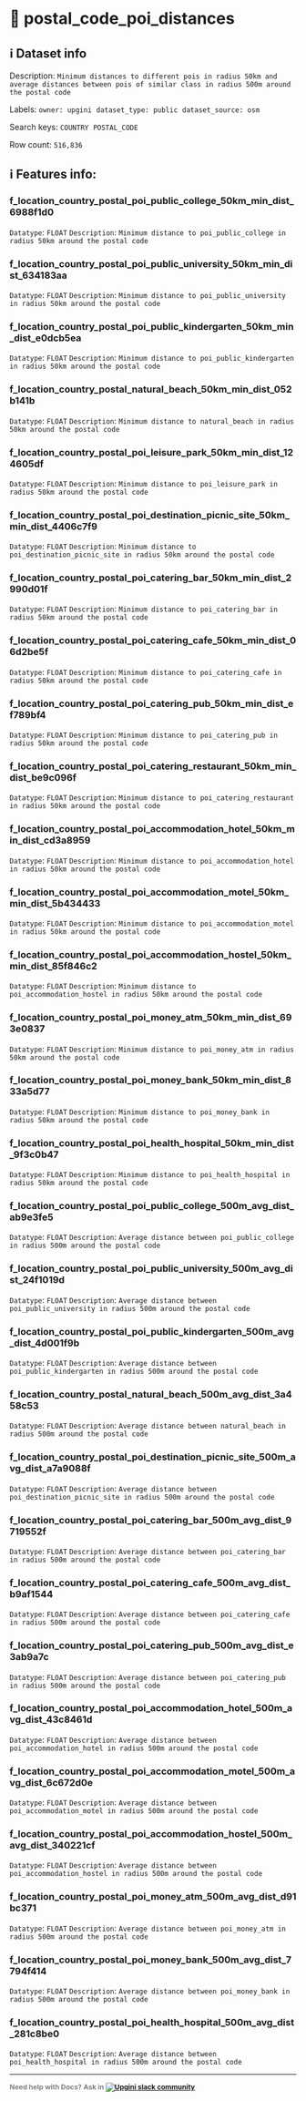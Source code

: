 # 📖 postal_code_poi_distances 
## ℹ️ Dataset info 
Description: `Minimum distances to different pois in radius 50km and average distances between pois of similar class in radius 500m around the postal code` 

Labels: ` owner: upgini ` &nbsp;` dataset_type: public ` &nbsp;` dataset_source: osm ` &nbsp;

Search keys: 
` COUNTRY ` &nbsp;` POSTAL_CODE ` &nbsp;

Row count: `516,836` 

## ℹ️ Features info:

### f_location_country_postal_poi_public_college_50km_min_dist_6988f1d0
`Datatype`: `FLOAT`
`Description`: `Minimum distance to poi_public_college in radius 50km around the postal code`

### f_location_country_postal_poi_public_university_50km_min_dist_634183aa
`Datatype`: `FLOAT`
`Description`: `Minimum distance to poi_public_university in radius 50km around the postal code`

### f_location_country_postal_poi_public_kindergarten_50km_min_dist_e0dcb5ea
`Datatype`: `FLOAT`
`Description`: `Minimum distance to poi_public_kindergarten in radius 50km around the postal code`

### f_location_country_postal_natural_beach_50km_min_dist_052b141b
`Datatype`: `FLOAT`
`Description`: `Minimum distance to natural_beach in radius 50km around the postal code`

### f_location_country_postal_poi_leisure_park_50km_min_dist_124605df
`Datatype`: `FLOAT`
`Description`: `Minimum distance to poi_leisure_park in radius 50km around the postal code`

### f_location_country_postal_poi_destination_picnic_site_50km_min_dist_4406c7f9
`Datatype`: `FLOAT`
`Description`: `Minimum distance to poi_destination_picnic_site in radius 50km around the postal code`

### f_location_country_postal_poi_catering_bar_50km_min_dist_2990d01f
`Datatype`: `FLOAT`
`Description`: `Minimum distance to poi_catering_bar in radius 50km around the postal code`

### f_location_country_postal_poi_catering_cafe_50km_min_dist_06d2be5f
`Datatype`: `FLOAT`
`Description`: `Minimum distance to poi_catering_cafe in radius 50km around the postal code`

### f_location_country_postal_poi_catering_pub_50km_min_dist_ef789bf4
`Datatype`: `FLOAT`
`Description`: `Minimum distance to poi_catering_pub in radius 50km around the postal code`

### f_location_country_postal_poi_catering_restaurant_50km_min_dist_be9c096f
`Datatype`: `FLOAT`
`Description`: `Minimum distance to poi_catering_restaurant in radius 50km around the postal code`

### f_location_country_postal_poi_accommodation_hotel_50km_min_dist_cd3a8959
`Datatype`: `FLOAT`
`Description`: `Minimum distance to poi_accommodation_hotel in radius 50km around the postal code`

### f_location_country_postal_poi_accommodation_motel_50km_min_dist_5b434433
`Datatype`: `FLOAT`
`Description`: `Minimum distance to poi_accommodation_motel in radius 50km around the postal code`

### f_location_country_postal_poi_accommodation_hostel_50km_min_dist_85f846c2
`Datatype`: `FLOAT`
`Description`: `Minimum distance to poi_accommodation_hostel in radius 50km around the postal code`

### f_location_country_postal_poi_money_atm_50km_min_dist_693e0837
`Datatype`: `FLOAT`
`Description`: `Minimum distance to poi_money_atm in radius 50km around the postal code`

### f_location_country_postal_poi_money_bank_50km_min_dist_833a5d77
`Datatype`: `FLOAT`
`Description`: `Minimum distance to poi_money_bank in radius 50km around the postal code`

### f_location_country_postal_poi_health_hospital_50km_min_dist_9f3c0b47
`Datatype`: `FLOAT`
`Description`: `Minimum distance to poi_health_hospital in radius 50km around the postal code`

### f_location_country_postal_poi_public_college_500m_avg_dist_ab9e3fe5
`Datatype`: `FLOAT`
`Description`: `Average distance between poi_public_college in radius 500m around the postal code`

### f_location_country_postal_poi_public_university_500m_avg_dist_24f1019d
`Datatype`: `FLOAT`
`Description`: `Average distance between poi_public_university in radius 500m around the postal code`

### f_location_country_postal_poi_public_kindergarten_500m_avg_dist_4d001f9b
`Datatype`: `FLOAT`
`Description`: `Average distance between poi_public_kindergarten in radius 500m around the postal code`

### f_location_country_postal_natural_beach_500m_avg_dist_3a458c53
`Datatype`: `FLOAT`
`Description`: `Average distance between natural_beach in radius 500m around the postal code`

### f_location_country_postal_poi_destination_picnic_site_500m_avg_dist_a7a9088f
`Datatype`: `FLOAT`
`Description`: `Average distance between poi_destination_picnic_site in radius 500m around the postal code`

### f_location_country_postal_poi_catering_bar_500m_avg_dist_9719552f
`Datatype`: `FLOAT`
`Description`: `Average distance between poi_catering_bar in radius 500m around the postal code`

### f_location_country_postal_poi_catering_cafe_500m_avg_dist_b9af1544
`Datatype`: `FLOAT`
`Description`: `Average distance between poi_catering_cafe in radius 500m around the postal code`

### f_location_country_postal_poi_catering_pub_500m_avg_dist_e3ab9a7c
`Datatype`: `FLOAT`
`Description`: `Average distance between poi_catering_pub in radius 500m around the postal code`

### f_location_country_postal_poi_accommodation_hotel_500m_avg_dist_43c8461d
`Datatype`: `FLOAT`
`Description`: `Average distance between poi_accommodation_hotel in radius 500m around the postal code`

### f_location_country_postal_poi_accommodation_motel_500m_avg_dist_6c672d0e
`Datatype`: `FLOAT`
`Description`: `Average distance between poi_accommodation_motel in radius 500m around the postal code`

### f_location_country_postal_poi_accommodation_hostel_500m_avg_dist_340221cf
`Datatype`: `FLOAT`
`Description`: `Average distance between poi_accommodation_hostel in radius 500m around the postal code`

### f_location_country_postal_poi_money_atm_500m_avg_dist_d91bc371
`Datatype`: `FLOAT`
`Description`: `Average distance between poi_money_atm in radius 500m around the postal code`

### f_location_country_postal_poi_money_bank_500m_avg_dist_7794f414
`Datatype`: `FLOAT`
`Description`: `Average distance between poi_money_bank in radius 500m around the postal code`

### f_location_country_postal_poi_health_hospital_500m_avg_dist_281c8be0
`Datatype`: `FLOAT`
`Description`: `Average distance between poi_health_hospital in radius 500m around the postal code`



---

<span style="color:grey;font-weight:700;font-size:12px">
    Need help with Docs? Ask in
    <a href="https://4mlg.short.gy/join-upgini-community">
        <img alt="Upgini slack community" src="https://img.shields.io/badge/slack-@upgini-orange.svg?logo=slack">
    </a>
</span>